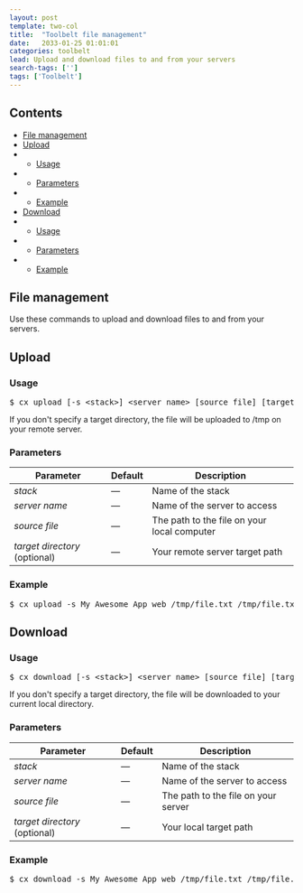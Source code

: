 ```yaml
---
layout: post
template: two-col
title:  "Toolbelt file management"
date:   2033-01-25 01:01:01
categories: toolbelt
lead: Upload and download files to and from your servers
search-tags: ['']
tags: ['Toolbelt']
---
```


<h2>Contents</h2>
<ul class="page-toc">
    <li><a href="#about">File management</a></li>
    <li><a href="#upload">Upload</a></li>
            <li>
                <ul>
                <li><a href="#usage">Usage</a></li>
                </ul>
            </li>
            <li>
                <ul>
                <li><a href="#params">Parameters</a></li>
                </ul>
            </li>
            <li>
                <ul>
                <li><a href="#example">Example</a></li>
                </ul>
            </li>
    <li><a href="#download">Download</a></li>
            <li>
                <ul>
                <li><a href="#usage2">Usage</a></li>
                </ul>
            </li>
            <li>
                <ul>
                <li><a href="#params2">Parameters</a></li>
                </ul>
            </li>
            <li>
                <ul>
                <li><a href="#example2">Example</a></li>
                </ul>
            </li>
</ul>

<h2 id="about">File management</h2>
Use these commands to upload and download files to and from your servers.

<h2 id="upload">Upload</h2>

<h3 id="usage">Usage</h3>

<pre class="prettyprint">
$ cx upload [-s &lt;stack&gt;] &lt;server name&gt; [source file] [target directory]
</pre>

If you don't specify a target directory, the file will be uploaded to /tmp on your remote server.

<h3 id="params">Parameters</h3>

<table class='table table-bordered table-striped table-small'>
    <thead>
        <tr>
            <th align="center">Parameter</th>
            <th align="center">Default</th>
            <th align="center">Description</th>
        </tr>
    </thead>
    <tbody>
        <tr>
            <td><i>stack</i></td>
            <td>&mdash;</td>
            <td>Name of the stack</td>
        </tr>
        <tr>
            <td><i>server name</i></td>
            <td>&mdash;</td>
            <td>Name of the server to access</td>
        </tr>
        <tr>
            <td><i>source file</i></td>
            <td>&mdash;</td>
            <td>The path to the file on your local computer</td>
        </tr>
       <tr>
            <td><i>target directory</i> (optional)</td>
            <td>&mdash;</td>
            <td>Your remote server target path</td>
        </tr>
    </tbody>
</table>

<h3 id="example">Example</h3>

<pre class="prettyprint">
$ cx upload -s My_Awesome_App web /tmp/file.txt /tmp/file.txt
</pre>

<h2 id="download">Download</h2>

<h3 id="usage2">Usage</h3>

<pre class="prettyprint">
$ cx download [-s &lt;stack&gt;] &lt;server name&gt; [source file] [target directory]
</pre>

If you don't specify a target directory, the file will be downloaded to your current local directory.

<h3 id="params2">Parameters</h3>

<table class='table table-bordered table-striped table-small'>
    <thead>
        <tr>
            <th align="center">Parameter</th>
            <th align="center">Default</th>
            <th align="center">Description</th>
        </tr>
    </thead>
    <tbody>
        <tr>
            <td><i>stack</i></td>
            <td>&mdash;</td>
            <td>Name of the stack</td>
        </tr>
        <tr>
            <td><i>server name</i></td>
            <td>&mdash;</td>
            <td>Name of the server to access</td>
        </tr>
        <tr>
            <td><i>source file</i></td>
            <td>&mdash;</td>
            <td>The path to the file on your server</td>
        </tr>
       <tr>
            <td><i>target directory</i> (optional)</td>
            <td>&mdash;</td>
            <td>Your local target path</td>
        </tr>
    </tbody>
</table>

<h3 id="example2">Example</h3>

<pre class="prettyprint">
$ cx download -s My_Awesome_App web /tmp/file.txt /tmp/file.txt
</pre>
